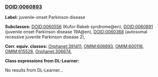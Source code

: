 
### [DOID:0060893](http://purl.obolibrary.org/obo/DOID_0060893)
**Label:** juvenile-onset Parkinson disease

**Subclasses:** [DOID:0060556](http://purl.obolibrary.org/obo/DOID_0060556) (Kufor-Rakeb syndrome@en), [DOID:0060891](http://purl.obolibrary.org/obo/DOID_0060891) (juvenile onset Parkinson disease 19A@en), [DOID:0060368](http://purl.obolibrary.org/obo/DOID_0060368) (autosomal recessive juvenile Parkinson disease 2), 

**Corr. equiv. classes:** [Orphanet:391411](http://www.orpha.net/ORDO/Orphanet_391411), [OMIM:606693](http://purl.obolibrary.org/obo/OMIM_606693), [OMIM:600116](http://purl.obolibrary.org/obo/OMIM_600116), [OMIM:615528](http://purl.obolibrary.org/obo/OMIM_615528), [Orphanet:306674](http://www.orpha.net/ORDO/Orphanet_306674), 

**Class expressions from DL-Learner:**

No results from DL-Learner...



